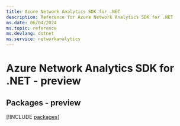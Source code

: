 ```yaml
---
title: Azure Network Analytics SDK for .NET
description: Reference for Azure Network Analytics SDK for .NET
ms.date: 06/04/2024
ms.topic: reference
ms.devlang: dotnet
ms.service: networkanalytics
---
```

# Azure Network Analytics SDK for .NET - preview
## Packages - preview
[!INCLUDE [packages](network-analytics-index.md)]